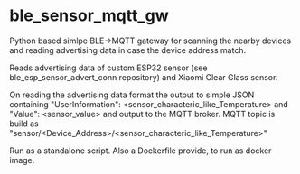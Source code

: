 # ble_sensor_mqtt_gw

Python based simlpe BLE->MQTT gateway for scanning the nearby devices and reading advertising data in case the device address match.

Reads advertising data of custom ESP32 sensor (see ble_esp_sensor_advert_conn repository) and Xiaomi Clear Glass sensor.

On reading the advertising data format the output to simple JSON containing "UserInformation": <sensor_characteric_like_Temperature> and "Value": <sensor_value> and output to the MQTT broker. MQTT topic is build as "sensor/<Device_Address>/<sensor_characteric_like_Temperature>"

Run as a standalone script. Also a Dockerfile provide, to run as docker image.
